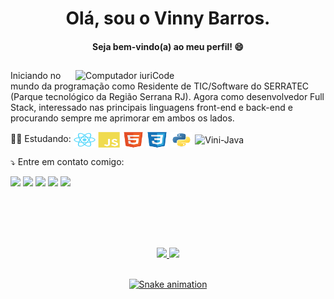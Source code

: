 <h1 align="center">Olá, sou o <strong>Vinny Barros</strong>.</h1>
<h4 align="center">Seja bem-vindo(a) ao meu perfil! 😄</h4>

##

<img src="https://raw.githubusercontent.com/MicaelliMedeiros/micaellimedeiros/master/image/computer-illustration.png" min-width="400px" max-width="400px" width="400px" align="right" alt="Computador iuriCode">

 
<p align="left"> 
  Iniciando no mundo da programação como Residente de TIC/Software do SERRATEC (Parque tecnológico da Região Serrana RJ). Agora como desenvolvedor Full Stack, interessado nas principais linguagens front-end e back-end e procurando sempre me aprimorar em ambos os lados.
</p>

<p align="left">
 <div align="left">
  <div style="display: inline_block">
   👨‍🎓 Estudando:
   <img align="center" alt="Vini-React" height="25" width="35" src="https://raw.githubusercontent.com/devicons/devicon/master/icons/react/react-original.svg">
   <img align="center" alt="Vini-Js" height="25" width="35" src="https://raw.githubusercontent.com/devicons/devicon/master/icons/javascript/javascript-plain.svg">
   <img align="center" alt="Vini-HTML" height="25" width="35" src="https://raw.githubusercontent.com/devicons/devicon/master/icons/html5/html5-original.svg">
   <img align="center" alt="Vini-CSS" height="25" width="35" src="https://raw.githubusercontent.com/devicons/devicon/master/icons/css3/css3-original.svg">
   <img align="center" alt="Vini-Python" height="25" width="35" src="https://raw.githubusercontent.com/devicons/devicon/master/icons/python/python-original.svg">
   <img align="center" alt="Vini-Java" height="25" width="35" src="https://cdn.jsdelivr.net/gh/devicons/devicon/icons/java/java-original.svg" />          
  </div>
 </div>
</p>


<p align="left">⤵️ Entre em contato comigo:</p>

<p align="left">
  <a href="mailto:vinnybarros07@gmail.com" alt="Gmail">
  <img src="https://img.shields.io/badge/-Gmail-FF0000?style=flat-square&labelColor=FF0000&logo=gmail&logoColor=white&link=mailto:vinnybarros07@gmail.com" /></a>
  <a href="https://www.linkedin.com/in/vinny-barros/" alt="Linkedin">
  <img src="https://img.shields.io/badge/-Linkedin-0e76a8?style=flat-square&logo=Linkedin&logoColor=white&link=https://www.linkedin.com/in/vinny-barros/" /></a>
  <a href="https://wa.me/5522999935854" alt="WhatsApp">
  <img src="https://img.shields.io/badge/-WhatsApp-25d366?style=flat-square&labelColor=25d366&logo=whatsapp&logoColor=white&link=https://wa.me/5522999935854"/></a>
  <a href="https://www.facebook.com/vinicius.barros23/" alt="Facebook">
  <img src="https://img.shields.io/badge/-Facebook-3b5998?style=flat-square&labelColor=3b5998&logo=facebook&logoColor=white&link=https://www.facebook.com/vinicius.barros23/"/></a>
  <a href="https://www.instagram.com/vinnnybarros/" alt="Instagram">
  <img src="https://img.shields.io/badge/-Instagram-DF0174?style=flat-square&labelColor=DF0174&logo=instagram&logoColor=white&link=https://www.instagram.com/vinnnybarros/"/></a>
</p><br><br>

##
<br>

<div align="center">
  <a href="https://github.com/VinnyBarros">
  <img height="120em" src="https://github-readme-stats.vercel.app/api?username=VinnyBarros&show_icons=true&theme=dark&include_all_commits=true&count_private=true"/>
  <img height="120em" src="https://github-readme-stats.vercel.app/api/top-langs/?username=VinnyBarros&layout=compact&langs_count=7&theme=dark"/>
</div><br>

<div align="center">

![Snake animation](https://github.com/VinnyBarros/VinnyBarros/blob/output/github-contribution-grid-snake.svg)

</div>
